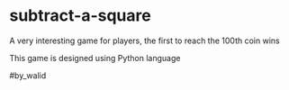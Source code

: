 # subtract-a-square

A very interesting game for players, the first to reach the 100th coin wins

This game is designed using Python language


#by_walid
